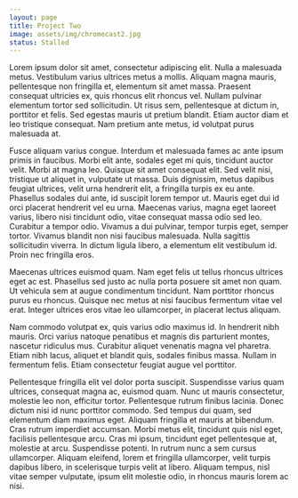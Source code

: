 ```yaml
---
layout: page
title: Project Two
image: assets/img/chromecast2.jpg
status: Stalled
---
```


Lorem ipsum dolor sit amet, consectetur adipiscing elit. Nulla a malesuada metus. Vestibulum varius ultrices metus a mollis. Aliquam magna mauris, pellentesque non fringilla et, elementum sit amet massa. Praesent consequat ultricies ex, quis rhoncus elit rhoncus vel. Nullam pulvinar elementum tortor sed sollicitudin. Ut risus sem, pellentesque at dictum in, porttitor et felis. Sed egestas mauris ut pretium blandit. Etiam auctor diam et leo tristique consequat. Nam pretium ante metus, id volutpat purus malesuada at.<!-- more -->

Fusce aliquam varius congue. Interdum et malesuada fames ac ante ipsum primis in faucibus. Morbi elit ante, sodales eget mi quis, tincidunt auctor velit. Morbi at magna leo. Quisque sit amet consequat elit. Sed velit nisi, tristique ut aliquet in, vulputate ut massa. Duis dignissim, metus dapibus feugiat ultrices, velit urna hendrerit elit, a fringilla turpis ex eu ante. Phasellus sodales dui ante, id suscipit lorem tempor ut. Mauris eget dui id orci placerat hendrerit vel eu urna. Maecenas varius, magna eget laoreet varius, libero nisi tincidunt odio, vitae consequat massa odio sed leo. Curabitur a tempor odio. Vivamus a dui pulvinar, tempor turpis eget, semper tortor. Vivamus blandit non nisi faucibus malesuada. Nulla sagittis sollicitudin viverra. In dictum ligula libero, a elementum elit vestibulum id. Proin nec fringilla eros.

Maecenas ultrices euismod quam. Nam eget felis ut tellus rhoncus ultrices eget ac est. Phasellus sed justo ac nulla porta posuere sit amet non quam. Ut vehicula sem at augue condimentum tincidunt. Nam porttitor rhoncus purus eu rhoncus. Quisque nec metus at nisi faucibus fermentum vitae vel erat. Integer ultrices eros vitae leo ullamcorper, in placerat lectus aliquam.

Nam commodo volutpat ex, quis varius odio maximus id. In hendrerit nibh mauris. Orci varius natoque penatibus et magnis dis parturient montes, nascetur ridiculus mus. Curabitur aliquet venenatis magna vel pharetra. Etiam nibh lacus, aliquet et blandit quis, sodales finibus massa. Nullam in fermentum felis. Etiam consectetur feugiat augue vel porttitor.

Pellentesque fringilla elit vel dolor porta suscipit. Suspendisse varius quam ultrices, consequat magna ac, euismod quam. Nunc ut mauris consectetur, molestie leo non, efficitur tortor. Pellentesque rutrum finibus lacinia. Donec dictum nisi id nunc porttitor commodo. Sed tempus dui quam, sed elementum diam maximus eget. Aliquam fringilla et mauris at bibendum. Cras rutrum imperdiet accumsan. Morbi metus elit, tincidunt quis nisl eget, facilisis pellentesque arcu. Cras mi ipsum, tincidunt eget pellentesque at, molestie at arcu. Suspendisse potenti. In rutrum nunc a sem cursus ullamcorper. Aliquam eleifend, lorem et fringilla ullamcorper, velit turpis dapibus libero, in scelerisque turpis velit at libero. Aliquam tempus, nisl vitae semper vulputate, ipsum elit molestie odio, in rhoncus mauris lorem ac nisi.